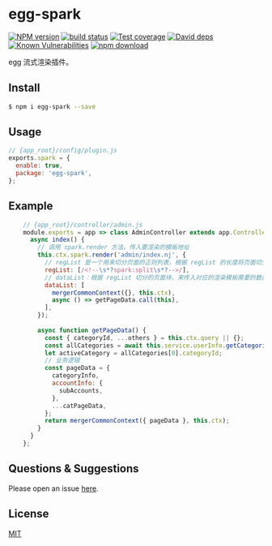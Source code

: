 # egg-spark

[![NPM version][npm-image]][npm-url]
[![build status][travis-image]][travis-url]
[![Test coverage][codecov-image]][codecov-url]
[![David deps][david-image]][david-url]
[![Known Vulnerabilities][snyk-image]][snyk-url]
[![npm download][download-image]][download-url]

[npm-image]: https://img.shields.io/npm/v/egg-spark.svg?style=flat-square
[npm-url]: https://npmjs.org/package/egg-spark
[travis-image]: https://img.shields.io/travis/eggjs/egg-spark.svg?style=flat-square
[travis-url]: https://travis-ci.org/eggjs/egg-spark
[codecov-image]: https://img.shields.io/codecov/c/github/eggjs/egg-spark.svg?style=flat-square
[codecov-url]: https://codecov.io/github/eggjs/egg-spark?branch=master
[david-image]: https://img.shields.io/david/eggjs/egg-spark.svg?style=flat-square
[david-url]: https://david-dm.org/eggjs/egg-spark
[snyk-image]: https://snyk.io/test/npm/egg-spark/badge.svg?style=flat-square
[snyk-url]: https://snyk.io/test/npm/egg-spark
[download-image]: https://img.shields.io/npm/dm/egg-spark.svg?style=flat-square
[download-url]: https://npmjs.org/package/egg-spark

egg 流式渲染插件。

## Install

```bash
$ npm i egg-spark --save
```

## Usage

```js
// {app_root}/config/plugin.js
exports.spark = {
  enable: true,
  package: 'egg-spark',
};
```

## Example

```js
    // {app_root}/controller/admin.js
    module.exports = app => class AdminController extends app.Controller {
      async index() {
        // 调用 spark.render 方法，传入要渲染的模板地址
        this.ctx.spark.render('admin/index.nj', {
          // regList 是一个用来切分页面的正则列表，根据 regList 的长度将页面切分为 regList.length+1 份
          regList: [/<!--\s*?spark:split\s*?-->/],
          // dataList：根据 regList 切分的页面块，来传入对应的渲染模板需要的数据。可以传入数据 object ，也可以传入同步或者异步的数据方法
          dataList: [
            mergerCommonContext({}, this.ctx),
            async () => getPageData.call(this),
          ],
        });
    
        async function getPageData() {
          const { categoryId, ...others } = this.ctx.query || {};
          const allCategories = await this.service.userInfo.getCategories();
          let activeCategory = allCategories[0].categoryId;
          // 业务逻辑
          const pageData = {
            categoryInfo,
            accountInfo: {
              subAccounts,
            },
            ...catPageData,
          };
          return mergerCommonContext({ pageData }, this.ctx);
        }
      }
    };
```


## Questions & Suggestions

Please open an issue [here](https://github.com/eggjs/egg/issues).

## License

[MIT](LICENSE)
